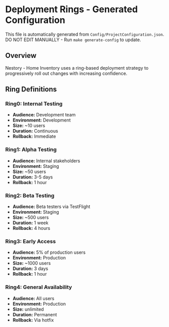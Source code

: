 # Deployment Rings - Generated Configuration

This file is automatically generated from `Config/ProjectConfiguration.json`.
DO NOT EDIT MANUALLY - Run `make generate-config` to update.

## Overview

Nestory - Home Inventory uses a ring-based deployment strategy to progressively roll out changes with increasing confidence.

## Ring Definitions
### Ring0: Internal Testing
- **Audience:** Development team
- **Environment:** Development
- **Size:** ~10 users
- **Duration:** Continuous
- **Rollback:** Immediate
### Ring1: Alpha Testing
- **Audience:** Internal stakeholders
- **Environment:** Staging
- **Size:** ~50 users
- **Duration:** 3-5 days
- **Rollback:** 1 hour
### Ring2: Beta Testing
- **Audience:** Beta testers via TestFlight
- **Environment:** Staging
- **Size:** ~500 users
- **Duration:** 1 week
- **Rollback:** 4 hours
### Ring3: Early Access
- **Audience:** 5% of production users
- **Environment:** Production
- **Size:** ~1000 users
- **Duration:** 3 days
- **Rollback:** 1 hour
### Ring4: General Availability
- **Audience:** All users
- **Environment:** Production
- **Size:** unlimited
- **Duration:** Permanent
- **Rollback:** Via hotfix

